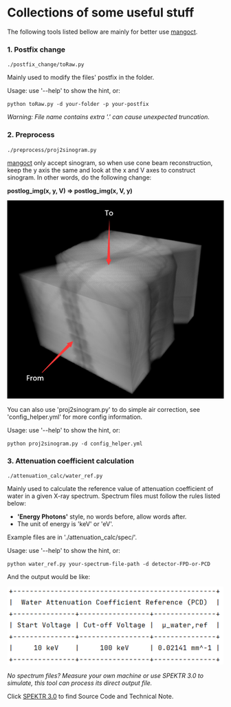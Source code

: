 # Collections of some useful stuff
The following tools listed bellow are mainly for better use [mangoct](https://github.com/ustcfdm/mangoct).
### 1. Postfix change
```angular2html
./postfix_change/toRaw.py
```
Mainly used to modify the files' postfix in the folder.

Usage: use '--help' to show the hint, or:
```angular2html
python toRaw.py -d your-folder -p your-postfix
```
_Warning: File name contains extra '.' can cause unexpected truncation._

### 2. Preprocess
```angular2html
./preprocess/proj2sinogram.py
```
[mangoct](https://github.com/ustcfdm/mangoct) only accept sinogram, so when use cone beam reconstruction, keep the y axis the same and look at the x and V axes to construct sinogram. In other words, do the following change:

**postlog_img(x, y, V) => postlog_img(x, V, y)**

![proj2sinogram.png](assets/proj2sinogram.png)

You can also use 'proj2sinogram.py' to do simple air correction, see 'config_helper.yml' for more config information.

Usage: use '--help' to show the hint, or:
```angular2html
python proj2sinogram.py -d config_helper.yml
```

### 3. Attenuation coefficient calculation
```angular2html
./attenuation_calc/water_ref.py
```
Mainly used to calculate the reference value of attenuation coefficient of water in a given X-ray spectrum. Spectrum files must follow the rules listed below:
- **'Energy   Photons'** style, no words before, allow words after.
- The unit of energy is 'keV' or 'eV'.

Example files are in './attenuation_calc/spec/'.

Usage: use '--help' to show the hint, or:
```angular2html
python water_ref.py your-spectrum-file-path -d detector-FPD-or-PCD
```
And the output would be like:

![miu_water_ref.png](assets/miu_water_ref.png)

_No spectrum files? Measure your own machine or use SPEKTR 3.0 to simulate, this tool can process its direct output file._

Click [SPEKTR 3.0](https://istar.jhu.edu/downloads/) to find Source Code and Technical Note.
